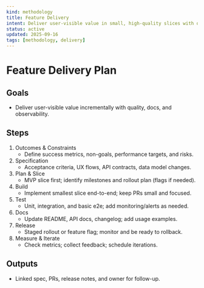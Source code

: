 ```yaml
---
kind: methodology
title: Feature Delivery
intent: Deliver user-visible value in small, high-quality slices with docs and observability
status: active
updated: 2025-09-16
tags: [methodology, delivery]
---
```


# Feature Delivery Plan

## Goals
- Deliver user-visible value incrementally with quality, docs, and observability.

## Steps
1. Outcomes & Constraints
   - Define success metrics, non-goals, performance targets, and risks.
2. Specification
   - Acceptance criteria, UX flows, API contracts, data model changes.
3. Plan & Slice
   - MVP slice first; identify milestones and rollout plan (flags if needed).
4. Build
   - Implement smallest slice end-to-end; keep PRs small and focused.
5. Test
   - Unit, integration, and basic e2e; add monitoring/alerts as needed.
6. Docs
   - Update README, API docs, changelog; add usage examples.
7. Release
   - Staged rollout or feature flag; monitor and be ready to rollback.
8. Measure & Iterate
   - Check metrics; collect feedback; schedule iterations.

## Outputs
- Linked spec, PRs, release notes, and owner for follow-up.

